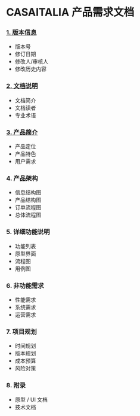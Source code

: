 # CASAITALIA 产品需求文档
### [1. 版本信息](./content/1_Version.md)
- 版本号
- 修订日期
- 修改人/审核人
- 修改历史内容
### [2. 文档说明](./content/2_Introduction.md)
- 文档简介
- 文档读者
- 专业术语
### [3. 产品简介](./content/3_Description.md)
- 产品定位
- 产品特色
- 用户需求
### 4. 产品架构
- 信息结构图
- 产品结构图
- 订单流程图
- 总体流程图

### 5. 详细功能说明
- 功能列表
- 原型界面
- 流程图
- 用例图

### 6. 非功能需求
- 性能需求
- 系统需求
- 运营需求

### 7. 项目规划
- 时间规划
- 版本规划
- 成本预算
- 风险对策

### 8. 附录
- 原型 / UI 文档
- 技术文档

